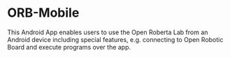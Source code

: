 # ORB-Mobile
This Android App enables users to use the Open Roberta Lab from an Android device including special features, e.g. connecting to Open Robotic Board and execute programs over the app.
